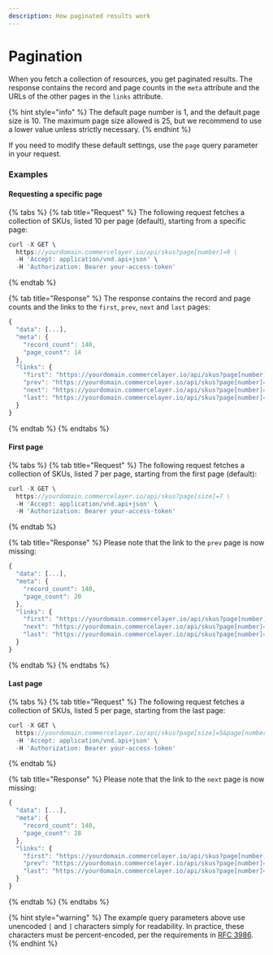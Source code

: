 ```yaml
---
description: How paginated results work
---
```


# Pagination

When you fetch a collection of resources, you get paginated results. The response contains the record and page counts in the `meta` attribute and the URLs of the other pages in the `links` attribute.

{% hint style="info" %}
The default page number is 1, and the default page size is 10. The maximum page size allowed is 25, but we recommend to use a lower value unless strictly necessary.
{% endhint %}

If you need to modify these default settings, use the `page` query parameter in your request.

### Examples

#### Requesting a specific page

{% tabs %}
{% tab title="Request" %}
The following request fetches a collection of SKUs, listed 10 per page \(default\), starting from a specific page:

```javascript
curl -X GET \
  https://yourdomain.commercelayer.io/api/skus?page[number]=9 \
  -H 'Accept: application/vnd.api+json' \
  -H 'Authorization: Bearer your-access-token'
```
{% endtab %}

{% tab title="Response" %}
The response contains the record and page counts and the links to the `first`, `prev`, `next` and `last` pages:

```javascript
{
  "data": [...],
  "meta": {
    "record_count": 140,
    "page_count": 14
  },
  "links": {
    "first": "https://yourdomain.commercelayer.io/api/skus?page[number]=1&page[size]=10",
    "prev": "https://yourdomain.commercelayer.io/api/skus?page[number]=8&page[size]=10",
    "next": "https://yourdomain.commercelayer.io/api/skus?page[number]=10&page[size]=10",
    "last": "https://yourdomain.commercelayer.io/api/skus?page[number]=14&page[size]=10"
  }
}
```
{% endtab %}
{% endtabs %}

#### First page

{% tabs %}
{% tab title="Request" %}
The following request fetches a collection of SKUs, listed 7 per page, starting from the first page \(default\):

```javascript
curl -X GET \
  https://yourdomain.commercelayer.io/api/skus?page[size]=7 \
  -H 'Accept: application/vnd.api+json' \
  -H 'Authorization: Bearer your-access-token'
```
{% endtab %}

{% tab title="Response" %}
Please note that the link to the `prev` page is now missing:

```javascript
{
  "data": [...],
  "meta": {
    "record_count": 140,
    "page_count": 20
  },
  "links": {
    "first": "https://yourdomain.commercelayer.io/api/skus?page[number]=1&page[size]=7",
    "next": "https://yourdomain.commercelayer.io/api/skus?page[number]=3&page[size]=7",
    "last": "https://yourdomain.commercelayer.io/api/skus?page[number]=20&page[size]=7"
  }
}
```
{% endtab %}
{% endtabs %}

#### Last page

{% tabs %}
{% tab title="Request" %}
The following request fetches a collection of SKUs, listed 5 per page, starting from the last page:

```javascript
curl -X GET \
  https://yourdomain.commercelayer.io/api/skus?page[size]=5&page[number]=28 \
  -H 'Accept: application/vnd.api+json' \
  -H 'Authorization: Bearer your-access-token'
```
{% endtab %}

{% tab title="Response" %}
Please note that the link to the `next` page is now missing:

```javascript
{
  "data": [...],
  "meta": {
    "record_count": 140,
    "page_count": 28
  },
  "links": {
    "first": "https://yourdomain.commercelayer.io/api/skus?page[number]=1&page[size]=5",
    "prev": "https://yourdomain.commercelayer.io/api/skus?page[number]=27&page[size]=5",
    "last": "https://yourdomain.commercelayer.io/api/skus?page[number]=28&page[size]=5"
  }
}
```
{% endtab %}
{% endtabs %}

{% hint style="warning" %}
The example query parameters above use unencoded `[` and `]` characters simply for readability. In practice, these characters must be percent-encoded, per the requirements in [RFC 3986](http://tools.ietf.org/html/rfc3986#section-3.4).
{% endhint %}

